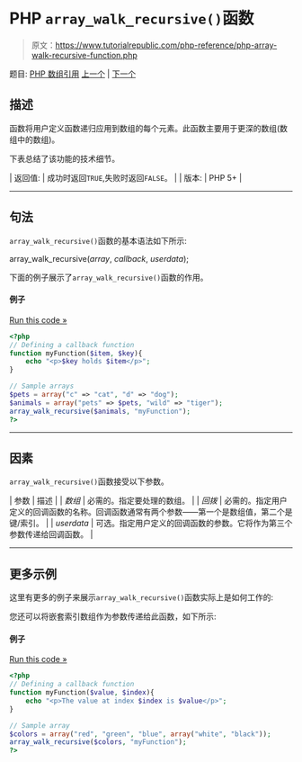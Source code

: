 # PHP `array_walk_recursive()`函数

> 原文：<https://www.tutorialrepublic.com/php-reference/php-array-walk-recursive-function.php>

题目: [PHP 数组引用](php-array-functions.php) [上一个](php-array-walk-function.php) | [下一个](php-array-function.php)

## 描述

函数将用户定义函数递归应用到数组的每个元素。此函数主要用于更深的数组(数组中的数组)。

下表总结了该功能的技术细节。

| 返回值: | 成功时返回`TRUE`,失败时返回`FALSE`。 |
| 版本: | PHP 5+ |

* * *

## 句法

`array_walk_recursive()`函数的基本语法如下所示:

array_walk_recursive(*array*, *callback*, *userdata*);

下面的例子展示了`array_walk_recursive()`函数的作用。

#### 例子

[Run this code »](../codelab.php?topic=php&file=apply-a-function-to-every-element-of-an-array-recursively "Run this code to view the output")

```php
<?php
// Defining a callback function
function myFunction($item, $key){
    echo "<p>$key holds $item</p>";
}

// Sample arrays
$pets = array("c" => "cat", "d" => "dog");
$animals = array("pets" => $pets, "wild" => "tiger");
array_walk_recursive($animals, "myFunction");
?>
```

* * *

## 因素

`array_walk_recursive()`函数接受以下参数。

| 参数 | 描述 |
| *数组* | 必需的。指定要处理的数组。 |
| *回拨* | 必需的。指定用户定义的回调函数的名称。回调函数通常有两个参数——第一个是数组值，第二个是键/索引。 |
| *userdata* | 可选。指定用户定义的回调函数的参数。它将作为第三个参数传递给回调函数。 |

* * *

## 更多示例

这里有更多的例子来展示`array_walk_recursive()`函数实际上是如何工作的:

您还可以将嵌套索引数组作为参数传递给此函数，如下所示:

#### 例子

[Run this code »](../codelab.php?topic=php&file=apply-a-function-to-each-element-of-deeply-nested-array "Run this code to view the output")

```php
<?php
// Defining a callback function
function myFunction($value, $index){
    echo "<p>The value at index $index is $value</p>";
}

// Sample array
$colors = array("red", "green", "blue", array("white", "black"));
array_walk_recursive($colors, "myFunction");
?>
```